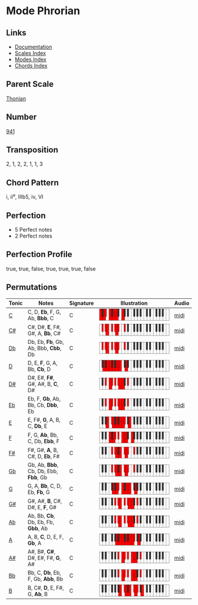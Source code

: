 # Mode Phrorian

## Links

- [Documentation](README.md)
- [Scales Index](Scales.md)
- [Modes Index](Modes.md)
- [Chords Index](Chords.md)

## Parent Scale

[Thonian](ScaleThonian.md)

## Number

[941](https://ianring.com/musictheory/scales/941)

## Transposition

2, 1, 2, 2, 1, 1, 3

## Chord Pattern

i, ii⁰, IIIb5, iv, VI

## Perfection

- 5 Perfect notes
- 2 Perfect notes

## Perfection Profile

true, true, false, true, true, true, false

## Permutations

| Tonic | Notes | Signature | Illustration | Audio |
|-------|-------|-----------|--------------|-------|
| [C](ModeCNaturalPhrorian.md) | C, D, **Eb**, F, G, Ab, **Bbb**, C | C | ![CNaturalPhrorian](ModeCNaturalPhrorian.png) | [midi](https://github.com/edipermadi/music/blob/main/docs/ModeCNaturalPhrorian.mid?raw=true) |
| [C#](ModeCSharpPhrorian.md) | C#, D#, **E**, F#, G#, A, **Bb**, C# | C | ![CSharpPhrorian](ModeCSharpPhrorian.png) | [midi](https://github.com/edipermadi/music/blob/main/docs/ModeCSharpPhrorian.mid?raw=true) |
| [Db](ModeDFlatPhrorian.md) | Db, Eb, **Fb**, Gb, Ab, Bbb, **Cbb**, Db | C | ![DFlatPhrorian](ModeDFlatPhrorian.png) | [midi](https://github.com/edipermadi/music/blob/main/docs/ModeDFlatPhrorian.mid?raw=true) |
| [D](ModeDNaturalPhrorian.md) | D, E, **F**, G, A, Bb, **Cb**, D | C | ![DNaturalPhrorian](ModeDNaturalPhrorian.png) | [midi](https://github.com/edipermadi/music/blob/main/docs/ModeDNaturalPhrorian.mid?raw=true) |
| [D#](ModeDSharpPhrorian.md) | D#, E#, **F#**, G#, A#, B, **C**, D# | C | ![DSharpPhrorian](ModeDSharpPhrorian.png) | [midi](https://github.com/edipermadi/music/blob/main/docs/ModeDSharpPhrorian.mid?raw=true) |
| [Eb](ModeEFlatPhrorian.md) | Eb, F, **Gb**, Ab, Bb, Cb, **Dbb**, Eb | C | ![EFlatPhrorian](ModeEFlatPhrorian.png) | [midi](https://github.com/edipermadi/music/blob/main/docs/ModeEFlatPhrorian.mid?raw=true) |
| [E](ModeENaturalPhrorian.md) | E, F#, **G**, A, B, C, **Db**, E | C | ![ENaturalPhrorian](ModeENaturalPhrorian.png) | [midi](https://github.com/edipermadi/music/blob/main/docs/ModeENaturalPhrorian.mid?raw=true) |
| [F](ModeFNaturalPhrorian.md) | F, G, **Ab**, Bb, C, Db, **Ebb**, F | C | ![FNaturalPhrorian](ModeFNaturalPhrorian.png) | [midi](https://github.com/edipermadi/music/blob/main/docs/ModeFNaturalPhrorian.mid?raw=true) |
| [F#](ModeFSharpPhrorian.md) | F#, G#, **A**, B, C#, D, **Eb**, F# | C | ![FSharpPhrorian](ModeFSharpPhrorian.png) | [midi](https://github.com/edipermadi/music/blob/main/docs/ModeFSharpPhrorian.mid?raw=true) |
| [Gb](ModeGFlatPhrorian.md) | Gb, Ab, **Bbb**, Cb, Db, Ebb, **Fbb**, Gb | C | ![GFlatPhrorian](ModeGFlatPhrorian.png) | [midi](https://github.com/edipermadi/music/blob/main/docs/ModeGFlatPhrorian.mid?raw=true) |
| [G](ModeGNaturalPhrorian.md) | G, A, **Bb**, C, D, Eb, **Fb**, G | C | ![GNaturalPhrorian](ModeGNaturalPhrorian.png) | [midi](https://github.com/edipermadi/music/blob/main/docs/ModeGNaturalPhrorian.mid?raw=true) |
| [G#](ModeGSharpPhrorian.md) | G#, A#, **B**, C#, D#, E, **F**, G# | C | ![GSharpPhrorian](ModeGSharpPhrorian.png) | [midi](https://github.com/edipermadi/music/blob/main/docs/ModeGSharpPhrorian.mid?raw=true) |
| [Ab](ModeAFlatPhrorian.md) | Ab, Bb, **Cb**, Db, Eb, Fb, **Gbb**, Ab | C | ![AFlatPhrorian](ModeAFlatPhrorian.png) | [midi](https://github.com/edipermadi/music/blob/main/docs/ModeAFlatPhrorian.mid?raw=true) |
| [A](ModeANaturalPhrorian.md) | A, B, **C**, D, E, F, **Gb**, A | C | ![ANaturalPhrorian](ModeANaturalPhrorian.png) | [midi](https://github.com/edipermadi/music/blob/main/docs/ModeANaturalPhrorian.mid?raw=true) |
| [A#](ModeASharpPhrorian.md) | A#, B#, **C#**, D#, E#, F#, **G**, A# | C | ![ASharpPhrorian](ModeASharpPhrorian.png) | [midi](https://github.com/edipermadi/music/blob/main/docs/ModeASharpPhrorian.mid?raw=true) |
| [Bb](ModeBFlatPhrorian.md) | Bb, C, **Db**, Eb, F, Gb, **Abb**, Bb | C | ![BFlatPhrorian](ModeBFlatPhrorian.png) | [midi](https://github.com/edipermadi/music/blob/main/docs/ModeBFlatPhrorian.mid?raw=true) |
| [B](ModeBNaturalPhrorian.md) | B, C#, **D**, E, F#, G, **Ab**, B | C | ![BNaturalPhrorian](ModeBNaturalPhrorian.png) | [midi](https://github.com/edipermadi/music/blob/main/docs/ModeBNaturalPhrorian.mid?raw=true) |
